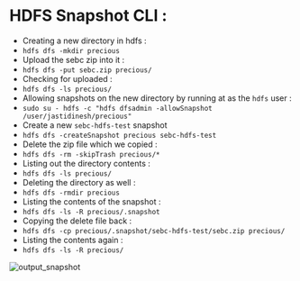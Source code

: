# HDFS Snapshot CLI :

* Creating a new directory in hdfs :
* `hdfs dfs -mkdir precious`
* Upload the sebc zip into it :
* `hdfs dfs -put sebc.zip precious/`
* Checking for uploaded :
* `hdfs dfs -ls precious/`
* Allowing snapshots on the new directory by running at as the `hdfs` user : 
* `sudo su - hdfs -c "hdfs dfsadmin -allowSnapshot /user/jastidinesh/precious"`
* Create a new `sebc-hdfs-test` snapshot
* `hdfs dfs -createSnapshot precious sebc-hdfs-test`
* Delete the zip file which we copied :
* `hdfs dfs -rm -skipTrash precious/*`
* Listing out the directory contents :
* `hdfs dfs -ls precious/`
* Deleting the directory as well :
* `hdfs dfs -rmdir precious`
* Listing the contents of the snapshot :
* `hdfs dfs -ls -R precious/.snapshot`
* Copying the delete file back :
* `hdfs dfs -cp precious/.snapshot/sebc-hdfs-test/sebc.zip precious/`
* Listing the contents again :
* `hdfs dfs -ls -R precious/`

![output_snapshot](2_snapshot_list.png)


